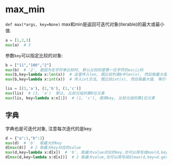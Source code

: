 # max_min




`def max(*args, key=None)`
max和min是返回可迭代对象(iterable)的最大或最小值.
```python
a = [1,2,3]
max(a)  # 3
```
参数`key`可以指定比较的对象:
```python
b = ["11","100","2"]
max(b)  # '2', 是因为在字符串比较时, 默认比较的是第一位字符的ascii码
max(b,key=lambda x:len(x))  # 这里传入len, 既比较列表b中len(x), 然后取最大值. 可简写成max(b,key=len)
max(b,key=lambda x:int(x))  # 传入int方法, 既比较int(x), 然后取最大值. 等价于max(b,key=int)
```

```python
lis = [(3,'a'), (2,'b'), (1,'c')]
max(lis)  # (3, 'a')  默认, 比较元组的第0位元素
max(lis, key=lambda x:x[1])  # (1, 'c'), 使用key, 比较元组的第1位元素
```


## 字典
字典也是可迭代对象, 注意每次迭代的是key.

```python
d = {"a":1,"b":2}
max(d)  # 'b'  取最大的key
d[max(d)]  # 2 取最大key对应的value
max(d,key=lambda x:d[x])  # 'b', 取最大value对应的key,也可以简写成max(d,key=d.get)
d[max(d,key=lambda x:d[x])]  # 2 取最大value,也可以简写成d[max(d,key=d.get)], 或max(d.values())
```